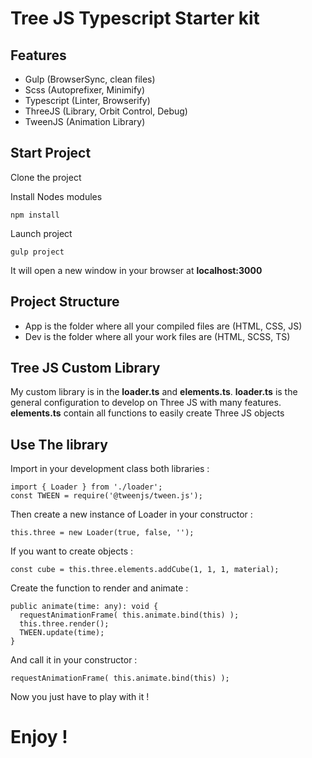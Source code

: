 # Tree JS Typescript Starter kit

## Features
- Gulp (BrowserSync, clean files)
- Scss (Autoprefixer, Minimify)
- Typescript (Linter, Browserify)
- ThreeJS (Library, Orbit Control, Debug)
- TweenJS (Animation Library)
## Start Project

Clone the project

Install Nodes modules

```
npm install
```

Launch project 

```
gulp project
```

It will open a new window in your browser at **localhost:3000**

## Project Structure

- App is the folder where all your compiled files are (HTML, CSS, JS)
- Dev is the folder where all your work files are (HTML, SCSS, TS)

## Tree JS Custom Library

My custom library is in the **loader.ts** and **elements.ts**.
**loader.ts** is the general configuration to develop on Three JS with many features.
**elements.ts** contain all functions to easily create Three JS objects

## Use The library

Import in your development class both libraries :

```
import { Loader } from './loader';
const TWEEN = require('@tweenjs/tween.js');
```

Then create a new instance of Loader in your constructor :

```
this.three = new Loader(true, false, '');
```

If you want to create objects : 

```
const cube = this.three.elements.addCube(1, 1, 1, material);
```

Create the function to render and animate :

```
public animate(time: any): void {
  requestAnimationFrame( this.animate.bind(this) );
  this.three.render();
  TWEEN.update(time);
}
```

And call it in your constructor :

```
requestAnimationFrame( this.animate.bind(this) );
```

Now you just have to play with it !

# Enjoy !